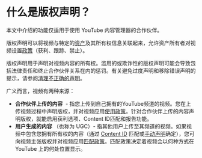 # 什么是版权声明？

本文中介绍的功能仅适用于使用 YouTube 内容管理器的合作伙伴。

版权声明可以将视频与特定的[资产](https://support.google.com/youtube/answer/3011552)及其所有权信息关联起来，允许资产所有者对视频设置[政策](https://support.google.com/youtube/answer/107383)（获利、跟踪、禁止）。

版权声明用于声明对视频内容的所有权。滥用的或欺诈性的版权声明可能会导致包括法律责任和终止合作伙伴关系在内的惩罚。有关避免过度声明和移除错误声明的提示，请参阅[清理不正确的声明](https://support.google.com/youtube/answer/4352063)。

广义而言，视频有两种来源：

* **合作伙伴上传的内容**  - 指您上传到自己拥有的YouTube频道的视频。您在上传视频过程中声明版权，并对视频应用[使用政策](https://support.google.com/youtube/answer/107129)。针对合作伙伴上传的内容声明版权，就能启用获利选项、Content ID匹配和报告功能。
* **用户生成的内容** （也称为 UGC）- 指其他用户上传至其频道的视频。如果视频中包含您拥有所有权的内容（通过 [Content ID](https://support.google.com/youtube/answer/2797370) 匹配或[手动声明](https://support.google.com/youtube/answer/106984)确定），您可向视频主张版权并对视频应用[匹配政策](https://support.google.com/youtube/answer/107129)。匹配政策决定着视频会以何种方式在 YouTube 上的何处位置显示。

